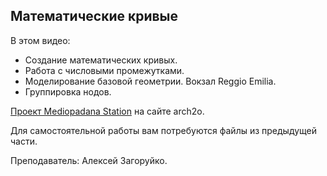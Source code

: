 ## Математические кривые

В этом видео:

- Создание математических кривых.
- Работа с числовыми промежутками.
- Моделирование базовой геометрии. Вокзал Reggio Emilia.
- Группировка нодов.

[Проект Mediopadana Station](https://www.arch2o.com/mediopadana-station-santiago-calatrava/) на сайте arch2o.

Для самостоятельной работы вам потребуются файлы из предыдущей части.

Преподаватель: Алексей Загоруйко.

[](https://player.softculture.cc/embed/online/GRS/GRS_42.30.06_L3-3_Modeling)
